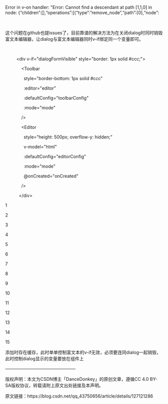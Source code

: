 <p>Error in v-on handler: "Error: Cannot find a descendant at path [1,1,0] in node: {“children”:[],“operations”:[{“type”:“remove_node”,“path”:[0],“node”:</p><p><br></p><p>这个问题在github也提issues了，目前靠谱的解决方法为在关闭dialog时同时销毁富文本编辑器，让dialog与富文本编辑器同时v-if绑定同一个变量即可。</p><p><br></p><p> &nbsp; &nbsp; &nbsp; &nbsp; &nbsp;&lt;div v-if="dialogFormVisible" style="border: 1px solid #ccc;"&gt;</p><p> &nbsp; &nbsp; &nbsp; &nbsp; &nbsp; &nbsp; &nbsp;&lt;Toolbar</p><p> &nbsp; &nbsp; &nbsp; &nbsp; &nbsp; &nbsp; &nbsp; &nbsp;style="border-bottom: 1px solid #ccc"</p><p> &nbsp; &nbsp; &nbsp; &nbsp; &nbsp; &nbsp; &nbsp; &nbsp;:editor="editor"</p><p> &nbsp; &nbsp; &nbsp; &nbsp; &nbsp; &nbsp; &nbsp; &nbsp;:defaultConfig="toolbarConfig"</p><p> &nbsp; &nbsp; &nbsp; &nbsp; &nbsp; &nbsp; &nbsp; &nbsp;:mode="mode"</p><p> &nbsp; &nbsp; &nbsp; &nbsp; &nbsp; &nbsp; &nbsp;/&gt;</p><p> &nbsp; &nbsp; &nbsp; &nbsp; &nbsp; &nbsp; &nbsp;&lt;Editor</p><p> &nbsp; &nbsp; &nbsp; &nbsp; &nbsp; &nbsp; &nbsp; &nbsp;style="height: 500px; overflow-y: hidden;"</p><p> &nbsp; &nbsp; &nbsp; &nbsp; &nbsp; &nbsp; &nbsp; &nbsp;v-model="html"</p><p> &nbsp; &nbsp; &nbsp; &nbsp; &nbsp; &nbsp; &nbsp; &nbsp;:defaultConfig="editorConfig"</p><p> &nbsp; &nbsp; &nbsp; &nbsp; &nbsp; &nbsp; &nbsp; &nbsp;:mode="mode"</p><p> &nbsp; &nbsp; &nbsp; &nbsp; &nbsp; &nbsp; &nbsp; &nbsp;@onCreated="onCreated"</p><p> &nbsp; &nbsp; &nbsp; &nbsp; &nbsp; &nbsp; &nbsp;/&gt;</p><p> &nbsp; &nbsp; &nbsp; &nbsp; &nbsp; &nbsp;&lt;/div&gt;</p><p>1</p><p>2</p><p>3</p><p>4</p><p>5</p><p>6</p><p>7</p><p>8</p><p>9</p><p>10</p><p>11</p><p>12</p><p>13</p><p>14</p><p>15</p><p>添加时存在缓存，此时单单控制富文本的v-if无效，必须要连同dialog一起销毁，此时控制dialog显示的变量要放在组件上</p><p>————————————————</p><p>版权声明：本文为CSDN博主「DanceDonkey」的原创文章，遵循CC 4.0 BY-SA版权协议，转载请附上原文出处链接及本声明。</p><p>原文链接：https://blog.csdn.net/qq_43750656/article/details/127121286</p>